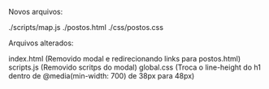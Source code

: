 Novos arquivos:

./scripts/map.js
./postos.html
./css/postos.css

Arquivos alterados:

index.html (Removido modal e redirecionando links para postos.html)
scripts.js (Removido scritps do modal)
global.css (Troca o line-height do h1 dentro de @media(min-width: 700) de 38px para 48px)